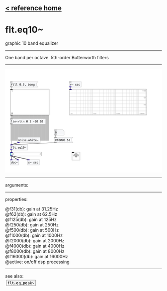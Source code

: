 [< reference home](index.html)
---

# flt.eq10~


graphic 10 band equalizer

---

One band per octave. 5th-order Butterworth filters
<br>


---


![example](examples/flt.eq10~-example.jpg)

---
arguments:


---
properties:

@f31(db): gain at 31.25Hz<br>
@f62(db): gain at 62.5Hz<br>
@f125(db): gain at 125Hz<br>
@f250(db): gain at 250Hz<br>
@f500(db): gain at 500Hz<br>
@f1000(db): gain at 1000Hz<br>
@f2000(db): gain at 2000Hz<br>
@f4000(db): gain at 4000Hz<br>
@f8000(db): gain at 8000Hz<br>
@f16000(db): gain at 16000Hz<br>
@active: on/off dsp
            processing<br>

---
see also:<br>
[![flt.eq_peak~](img/object_flt.eq_peak~.png)](flt.eq_peak~.html)
